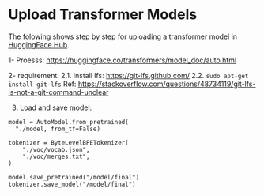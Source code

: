 # Upload Transformer Models
The folowing shows step by step for uploading a transformer model in [HuggingFace Hub](https://huggingface.co/models).

1- Proesss: https://huggingface.co/transformers/model_doc/auto.html


2- requirement: 
2.1. install lfs: https://git-lfs.github.com/
2.2. `sudo apt-get install git-lfs`
Ref: https://stackoverflow.com/questions/48734119/git-lfs-is-not-a-git-command-unclear


3. Load and save model:
```
model = AutoModel.from_pretrained(
  "./model, from_tf=False)

tokenizer = ByteLevelBPETokenizer(
    "./voc/vocab.json",
    "./voc/merges.txt",
)

model.save_pretrained("/model/final")
tokenizer.save_model("/model/final")
```
